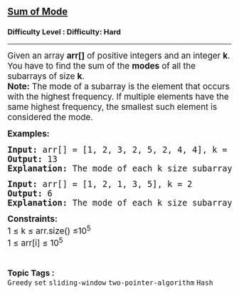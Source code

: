 <h2><a href="https://www.geeksforgeeks.org/problems/sum-of-mode/1?_gl=1*1jyi16w*_up*MQ..*_gs*MQ..&gclid=EAIaIQobChMI3Pr-taejjgMVKF0PAh2ogQAHEAAYASAAEgJbLPD_BwE">Sum of Mode</a></h2><h3>Difficulty Level : Difficulty: Hard</h3><hr><div class="problems_problem_content__Xm_eO"><p><span style="font-size: 14pt;">Given an array <strong>arr[]</strong> of positive integers and an integer <strong>k</strong>. You have to find the sum of the <strong>modes</strong> of all the subarrays of size <strong>k</strong>.</span><br><span style="font-size: 14pt;"><strong>Note:</strong>&nbsp;</span><span style="font-size: 18.6667px;">The mode of a subarray is the element that occurs with the highest frequency. If multiple elements have the same highest frequency, the smallest such element is considered the mode.</span></p>
<p><span style="font-size: 14pt;"><strong>Examples:</strong></span></p>
<pre><span style="font-size: 14pt;"><strong>Input: </strong>arr[] = [1, 2, 3, 2, 5, 2, 4, 4], k = 3<strong><br>Output:</strong> 13<strong><br>Explanation:</strong> The mode of each k size subarray is [1, 2, 2, 2, 2, 4] and sum of all modes is 13.</span></pre>
<pre><span style="font-size: 14pt;"><strong>Input: </strong>arr[] = [1, 2, 1, 3, 5], k = 2<strong><br>Output:</strong> 6<strong><br>Explanation:&nbsp;</strong>The mode of each k size subarray is [1, 1, 1, 3] and sum of all modes is 6.</span></pre>
<p><span style="font-size: 14pt;"><strong>Constraints:<br></strong>1 ≤ k ≤ arr.size() ≤10<sup>5</sup><br>1 ≤ arr[i] ≤ 10<sup>5</sup></span></p></div><br><p><span style=font-size:18px><strong>Topic Tags : </strong><br><code>Greedy</code>&nbsp;<code>set</code>&nbsp;<code>sliding-window</code>&nbsp;<code>two-pointer-algorithm</code>&nbsp;<code>Hash</code>&nbsp;